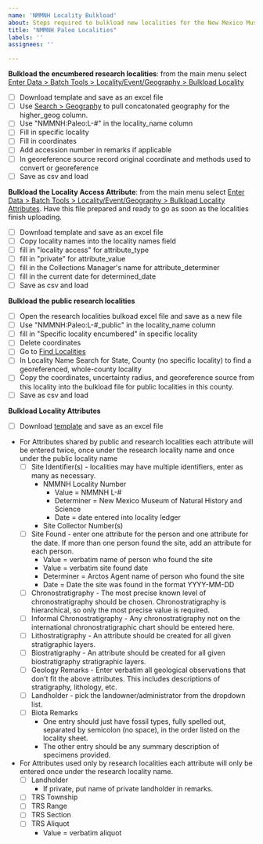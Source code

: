```yaml
---
name: 'NMMNH Locality Bulkload'
about: Steps required to bulkload new localities for the New Mexico Museum of Natural History and Science Paleontology Collection. Best used for a sequential group of localities with similar data.
title: "NMMNH Paleo Localities"
labels: ''
assignees: ''

---
```


**Bulkload the encumbered research localities**: from the main menu select [Enter Data > Batch Tools > Locality/Event/Geography > Bulkload Locality](https://arctos.database.museum/tools/bulkloadLocality.cfm)
   - [ ] Download template and save as an excel file
   - [ ] Use [Search > Geography](https://arctos.database.museum/place.cfm?sch=geog) to pull concatonated geography for the higher_geog column.
   - [ ] Use "NMMNH:Paleo:L-#" in the locality_name column
   - [ ] Fill in specific locality
   - [ ] Fill in coordinates
   - [ ] Add accession number in remarks if applicable
   - [ ] In georeference source record original coordinate and methods used to convert or georeference
   - [ ] Save as csv and load

**Bulkload the Locality Access Attribute**: from the main menu select [Enter Data > Batch Tools > Locality/Event/Geography > Bulkload Locality Attributes](https://arctos.database.museum/tools/bulkloadLocalityAttributes.cfm). Have this file prepared and ready to go as soon as the localities finish uploading.
   - [ ] Download template and save as an excel file
   - [ ] Copy locality names into the locality names field
   - [ ] fill in "locality access" for attribute_type
   - [ ] fill in "private" for attribute_value
   - [ ] fill in the Collections Manager's name for attribute_determiner
   - [ ] fill in the current date for determined_date
   - [ ] Save as csv and load

**Bulkload the public research localities**
   - [ ] Open the research localities bulkoad excel file and save as a new file
   - [ ] Use "NMMNH:Paleo:L-#_public" in the locality_name column
   - [ ] fill in "Specific locality encumbered" in specific locality
   - [ ] Delete coordinates
   - [ ] Go to [Find Localities](https://arctos.database.museum/place.cfm?sch=locality)
   - [ ] In Locality Name Search for State, County (no specific locality) to find a georeferenced, whole-county locality
   - [ ] Copy the coordinates, uncertainty radius, and georeference source from this locality into the bulkload file for public localities in this county.
   - [ ] Save as csv and load

**Bulkload Locality Attributes**
   - [ ] Download [template](https://arctos.database.museum/tools/bulkloadLocalityAttributes.cfm?action=ld) and save as an excel file
   - For Attributes shared by public and research localities each attribute will be entered twice, once under the research locality name and once under the public locality name
     - [ ] Site Identifier(s) - localities may have multiple identifiers, enter as many as necessary.
        - NMMNH Locality Number
          - Value = NMMNH L-#
          - Determiner = New Mexico Museum of Natural History and Science
          - Date = date entered into locality ledger
        - Site Collector Number(s)
     - [ ] Site Found - enter one attribute for the person and one attribute for the date. If more than one person found the site, add an attribute for each person. 
        - Value = verbatim name of person who found the site
        - Value = verbatim site found date
        - Determiner = Arctos Agent name of person who found the site
        - Date = Date the site was found in the format YYYY-MM-DD 
     - [ ] Chronostratigraphy - The most precise known level of chronostratigraphy should be chosen. Chronostratigraphy is hierarchical, so only the most precise value is required.
     - [ ] Informal Chronostratigraphy - Any chronostratigraphy not on the international chronostratigraphic chart should be entered here. 
     - [ ] Lithostratigraphy - An attribute should be created for all given stratigraphic layers.
     - [ ] Biostratigraphy - An attribute should be created for all given biostratigraphy stratigraphic layers.
     - [ ] Geology Remarks - Enter verbatim all geological observations that don't fit the above attributes. This includes descriptions of stratigraphy, lithology, etc.
     - [ ] Landholder - pick the landowner/administrator from the dropdown list.
     - [ ] Biota Remarks
       - One entry should just have fossil types, fully spelled out, separated by semicolon (no space), in the order listed on the locality sheet.
       - The other entry should be any summary description of specimens provided.
   - For Attributes used only by research localities each attribute will only be entered once under the research locality name.
     - [ ] Landholder
       - If private, put name of private landholder in remarks.
     - [ ] TRS Township
     - [ ] TRS Range
     - [ ] TRS Section
     - [ ] TRS Aliquot
       - Value = verbatim aliquot
